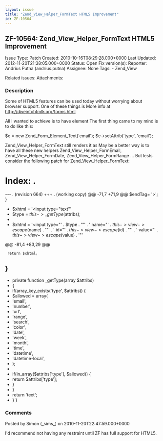 ```yaml
---
layout: issue
title: "Zend_View_Helper_FormText HTML5 Improvement"
id: ZF-10564
---
```


ZF-10564: Zend\_View\_Helper\_FormText HTML5 Improvement
--------------------------------------------------------

 Issue Type: Patch Created: 2010-10-16T08:29:28.000+0000 Last Updated: 2012-11-20T21:38:05.000+0000 Status: Open Fix version(s): 
 Reporter:  Andrius Putna (andrius.putna)  Assignee:  None  Tags: - Zend\_View
 
 Related issues: 
 Attachments: 
### Description

Some of HTML5 features can be used today without worrying about browser support. One of these things is More info at <http://diveintohtml5.org/forms.html>

All I wanted to achieve is to have element The first thing came to my mind is to do like this:

$e = new Zend\_Form\_Element\_Text('email'); $e->setAttrib('type', 'email');

Zend\_View\_Helper\_FormText still renders it as May be a better way is to have all these new helpers Zend\_View\_Helper\_FormEmail, Zend\_View\_Helper\_FormDate, Zend\_View\_Helper\_FormRange ... But lests consider the following patch for Zend\_View\_Helper\_FormText:

Index: .
========

--- . (revision 664) +++ . (working copy) @@ -71,7 +71,9 @@ $endTag= '>'; }

- $xhtml = '<input type="text"'
- $type = $this->\_getType($attribs);
- 
- $xhtml = '<input type="' . $type . '"'
             . ' name="' . $this->view->escape($name) . '"'
             . ' id="' . $this->view->escape($id) . '"'
             . ' value="' . $this->view->escape($value) . '"'


@@ -81,4 +83,29 @@

 
     return $xhtml;


}
- 
- private function \_getType(array $attribs)
- {
- if(array\_key\_exists('type', $attribs)) {
- $allowed = array(
- 'email',
- 'number',
- 'url',
- 'range',
- 'search',
- 'color',
- 'date',
- 'week',
- 'month',
- 'time',
- 'datetime',
- 'datetime-local',
- );
- 
- if(in\_array($attribs['type'], $allowed)) {
- return $attribs['type'];
- }
- }
- return 'text';
- } }
 


 

### Comments

Posted by Simon (\_sims\_) on 2010-11-20T22:47:59.000+0000

I'd recommend not having any restraint until ZF has full support for HTML5.

 

 